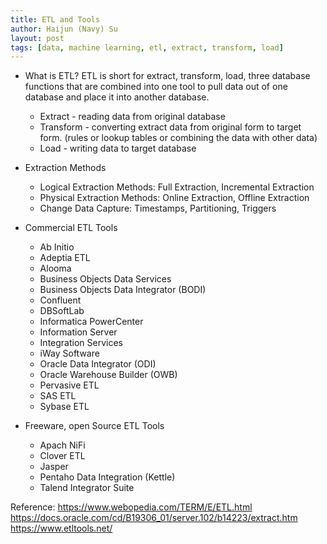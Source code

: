 ```yaml
---
title: ETL and Tools
author: Haijun (Navy) Su
layout: post
tags: [data, machine learning, etl, extract, transform, load]
---
```

* What is ETL?
ETL is short for extract, transform, load, three database functions that are combined into one tool to pull data out of one database and place it into another database.
    * Extract - reading data from original database
    * Transform - converting extract data from original form to target form. (rules or lookup tables or combining the data with other data)
    * Load - writing data to target database

* Extraction Methods
    * Logical Extraction Methods: Full Extraction, Incremental Extraction
    * Physical Extraction Methods: Online Extraction, Offline Extraction
    * Change Data Capture: Timestamps, Partitioning, Triggers

* Commercial ETL Tools
    * Ab Initio
    * Adeptia ETL
    * Alooma
    * Business Objects Data Services
    * Business Objects Data Integrator (BODI)
    * Confluent
    * DBSoftLab
    * Informatica PowerCenter
    * Information Server
    * Integration Services
    * iWay Software
    * Oracle Data Integrator (ODI)
    * Oracle Warehouse Builder (OWB)
    * Pervasive ETL
    * SAS ETL
    * Sybase ETL

* Freeware, open Source ETL Tools
    * Apach NiFi
    * Clover ETL
    * Jasper
    * Pentaho Data Integration (Kettle)
    * Talend Integrator Suite


Reference:
<https://www.webopedia.com/TERM/E/ETL.html>
<https://docs.oracle.com/cd/B19306_01/server.102/b14223/extract.htm>
<https://www.etltools.net/>
